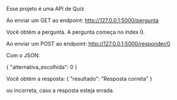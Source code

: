 Esse projeto é uma API de Quiz


Ao enviar um GET ao endpoint: http://127.0.0.1:5000/pergunta

Você obtém a pergunta. A pergunta começa no index 0.

Ao enviar um POST ao endpoint: http://127.0.0.1:5000/responder/0 

Com o JSON:

{
    "alternativa_escolhida": 0
}

Você obtém a resposta:
{
    "resultado": "Resposta correta"
}

ou incorreta, caso a resposta esteja errada.